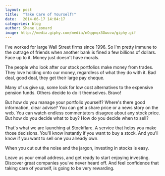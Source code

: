 ```yaml
---
layout: post
title:  "Take Care of Yourself!"
date:   2014-06-17 14:04:17
categories: blog
author: Shane Leonard
image: http://media.giphy.com/media/nOqqmqx3Gwucw/giphy.gif
---
```


I've worked for large Wall Street firms since 1996. So I'm pretty immune to the outrage of friends when another bank is fined a few billions of dollars. Face up to it. Money just doesn't have morals.


The people who look after our stock portfolios make money from trades. They love holding onto our money, regardless of what they do with it. Bad deal, good deal, they get their large pay cheque.


Many of us give up, some look for low cost alternatives to the expensive pension funds. Others decide to do it themselves. Bravo! 


But how do you manage your portfolio yourself? Where's there good information, clear advise? You can get a share price or a news story on the web. You can watch endless commentators disagree about any stock price. But how do you decide what to buy? How do you decide when to sell?


That's what we are launching at Stockflare. A service that helps you make those decisions. You'll know instantly if you want to buy a stock. And you'll know if you want to sell one you already own.


When you cut out the noise and the jargon, investing in stocks is easy. 


Leave us your email address, and get ready to start enjoying investing. Discover great companies you've never heard off. And feel confidence that taking care of yourself, is going to be very rewarding.


[jekyll-gh]: https://github.com/jekyll/jekyll
[jekyll]:    http://jekyllrb.com
